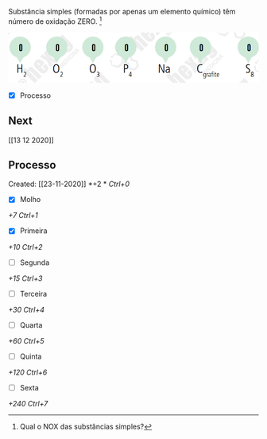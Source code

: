 Substância simples (formadas por apenas um elemento químico) têm número de oxidação ZERO. [^1]

[^1]: Qual o NOX das substâncias simples?


![](Imagens/paste-109598975459329.png)

- [x] Processo 

## Next
[[13 12 2020]]
## Processo
Created: [[23-11-2020]]
*+2 *  *Ctrl+0*
- [x] Molho  

*+7*  *Ctrl+1*

- [x] Primeira 

*+10*  *Ctrl+2*

- [ ] Segunda

*+15*  *Ctrl+3*

- [ ] Terceira 

*+30*  *Ctrl+4*

- [ ] Quarta 

*+60*  *Ctrl+5*

- [ ] Quinta 

*+120*  *Ctrl+6*

- [ ] Sexta 

*+240*  *Ctrl+7*